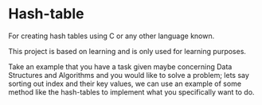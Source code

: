 # Hash-table
For creating hash tables using C or any other language known.

This project is based on learning and is only used for learning purposes.

Take an example that you have a task given maybe concerning Data Structures and Algorithms and you 
would like to solve a problem; lets say sorting out index and their key values, we can use an example
of some method like the hash-tables  to implement what you specifically want to do.